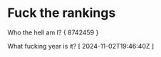 # Fuck the rankings

Who the hell am I?
{ 8742459 }

What fucking year is it?
[ 2024-11-02T19:46:40Z ]
